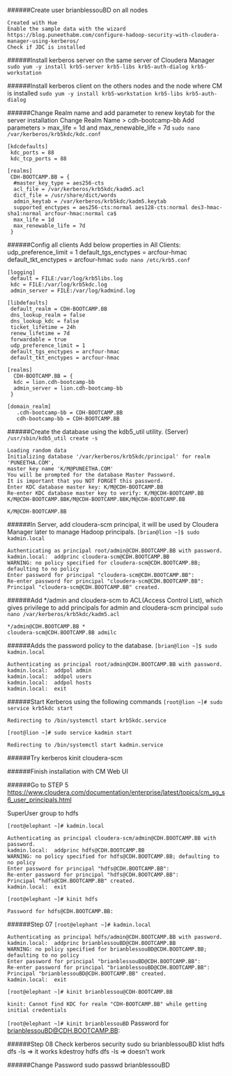 ######Create user brianblessouBD on all nodes
```
Created with Hue
Enable the sample data with the wizard
https://blog.puneethabm.com/configure-hadoop-security-with-cloudera-manager-using-kerberos/
Check if JDC is installed

```

######Install kerberos server on the same server of Cloudera Manager
`sudo yum -y install krb5-server krb5-libs krb5-auth-dialog krb5-workstation`

######Install kerberos client on the others nodes and the node where CM is installed
`sudo yum -y install krb5-workstation krb5-libs krb5-auth-dialog`

######Change Realm name and add parameter to renew keytab for the server installation
Change Realm Name > cdh-bootcamp-bb
Add parameters > max_life = 1d and max_renewable_life = 7d
`sudo nano /var/kerberos/krb5kdc/kdc.conf`

```
[kdcdefaults]
 kdc_ports = 88
 kdc_tcp_ports = 88

[realms]
 CDH-BOOTCAMP.BB = {
  #master_key_type = aes256-cts
  acl_file = /var/kerberos/krb5kdc/kadm5.acl
  dict_file = /usr/share/dict/words
  admin_keytab = /var/kerberos/krb5kdc/kadm5.keytab
  supported_enctypes = aes256-cts:normal aes128-cts:normal des3-hmac-sha1:normal arcfour-hmac:normal ca$
  max_life = 1d
  max_renewable_life = 7d
 }
```

######Config all clients
Add below properties in All Clients:
udp_preference_limit = 1
default_tgs_enctypes = arcfour-hmac
default_tkt_enctypes = arcfour-hmac
`sudo nano /etc/krb5.conf`

```
[logging]
 default = FILE:/var/log/krb5libs.log
 kdc = FILE:/var/log/krb5kdc.log
 admin_server = FILE:/var/log/kadmind.log

[libdefaults]
 default_realm = CDH-BOOTCAMP.BB
 dns_lookup_realm = false
 dns_lookup_kdc = false
 ticket_lifetime = 24h
 renew_lifetime = 7d
 forwardable = true
 udp_preference_limit = 1
 default_tgs_enctypes = arcfour-hmac
 default_tkt_enctypes = arcfour-hmac 

[realms] 
  CDH-BOOTCAMP.BB = {
  kdc = lion.cdh-bootcamp-bb
  admin_server = lion.cdh-bootcamp-bb
 }

[domain_realm]
   .cdh-bootcamp-bb = CDH-BOOTCAMP.BB
   cdh-bootcamp-bb = CDH-BOOTCAMP.BB
```

######Create the database using the kdb5_util utility. (Server)
`/usr/sbin/kdb5_util create -s`
```
Loading random data
Initializing database '/var/kerberos/krb5kdc/principal' for realm 'PUNEETHA.COM',
master key name 'K/M@PUNEETHA.COM'
You will be prompted for the database Master Password.
It is important that you NOT FORGET this password.
Enter KDC database master key: K/M@CDH-BOOTCAMP.BB
Re-enter KDC database master key to verify: K/M@CDH-BOOTCAMP.BB
K/M@CDH-BOOTCAMP.BBK/M@CDH-BOOTCAMP.BBK/M@CDH-BOOTCAMP.BB

K/M@CDH-BOOTCAMP.BB
```

######In Server, add cloudera-scm principal, it will be used by Cloudera Manager later to manage Hadoop principals.
`[brian@lion ~]$ sudo kadmin.local`

```
Authenticating as principal root/admin@CDH.BOOTCAMP.BB with password.
kadmin.local:  addprinc cloudera-scm@CDH.BOOTCAMP.BB
WARNING: no policy specified for cloudera-scm@CDH.BOOTCAMP.BB; defaulting to no policy
Enter password for principal "cloudera-scm@CDH.BOOTCAMP.BB": 
Re-enter password for principal "cloudera-scm@CDH.BOOTCAMP.BB": 
Principal "cloudera-scm@CDH.BOOTCAMP.BB" created.
```

######Add */admin and cloudera-scm to ACL(Access Control List), which gives privilege to add principals for admin and cloudera-scm principal
`sudo nano /var/kerberos/krb5kdc/kadm5.acl`
```
*/admin@CDH.BOOTCAMP.BB *
cloudera-scm@CDH.BOOTCAMP.BB admilc
```

######Adds the password policy to the database.
`[brian@lion ~]$ sudo kadmin.local`

```
Authenticating as principal root/admin@CDH.BOOTCAMP.BB with password.
kadmin.local:  addpol admin
kadmin.local:  addpol users
kadmin.local:  addpol hosts
kadmin.local:  exit
```

######Start Kerberos using the following commands
`[root@lion ~]# sudo service krb5kdc start`
```
Redirecting to /bin/systemctl start krb5kdc.service
```
`[root@lion ~]# sudo service kadmin start`
```
Redirecting to /bin/systemctl start kadmin.service
``` 

######Try kerberos
kinit cloudera-scm

######Finish installation with CM Web UI

######Go to STEP 5 https://www.cloudera.com/documentation/enterprise/latest/topics/cm_sg_s6_user_principals.html

SuperUser group to hdfs

`[root@elephant ~]# kadmin.local`
```
Authenticating as principal cloudera-scm/admin@CDH.BOOTCAMP.BB with password.
kadmin.local:  addprinc hdfs@CDH.BOOTCAMP.BB
WARNING: no policy specified for hdfs@CDH.BOOTCAMP.BB; defaulting to no policy
Enter password for principal "hdfs@CDH.BOOTCAMP.BB": 
Re-enter password for principal "hdfs@CDH.BOOTCAMP.BB": 
Principal "hdfs@CDH.BOOTCAMP.BB" created.
kadmin.local:  exit
```
`[root@elephant ~]# kinit hdfs`
```
Password for hdfs@CDH.BOOTCAMP.BB: 
```
######Step 07
`[root@elephant ~]# kadmin.local`

```
Authenticating as principal hdfs/admin@CDH.BOOTCAMP.BB with password.
kadmin.local:  addprinc brianblessouBD@CDH.BOOTCAMP.BB
WARNING: no policy specified for brianblessouBD@CDH.BOOTCAMP.BB; defaulting to no policy
Enter password for principal "brianblessouBD@CDH.BOOTCAMP.BB": 
Re-enter password for principal "brianblessouBD@CDH.BOOTCAMP.BB": 
Principal "brianblessouBD@CDH.BOOTCAMP.BB" created.
kadmin.local:  exit
```
`[root@elephant ~]# kinit brianblessou@CDH-BOOTCAMP.BB`
```
kinit: Cannot find KDC for realm "CDH-BOOTCAMP.BB" while getting initial credentials
```
`[root@elephant ~]# kinit brianblessouBD`
Password for brianblessouBD@CDH.BOOTCAMP.BB:

######Step 08
Check kerberos security
sudo su brianblessouBD
klist
hdfs dfs -ls => it works
kdestroy
hdfs dfs -ls => doesn't work

######Change Password
sudo passwd brianblessouBD






